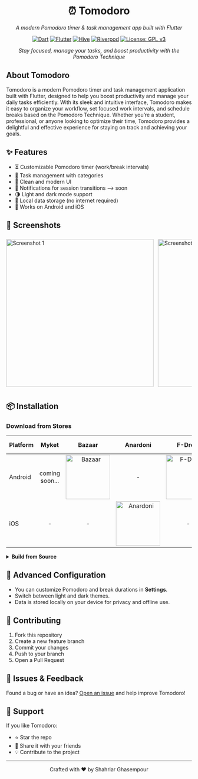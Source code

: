 <div align="center">

# ⏰ Tomodoro

*A modern Pomodoro timer & task management app built with Flutter*

[![Dart](https://img.shields.io/badge/Dart-%230175C2.svg?&style=for-the-badge&logo=dart&logoColor=white)](https://dart.dev/)
[![Flutter](https://img.shields.io/badge/Flutter-%2302569B.svg?&style=for-the-badge&logo=flutter&logoColor=white)](https://flutter.dev/)
[![Hive](https://img.shields.io/badge/Hive-FFB300?style=for-the-badge&logo=hive&logoColor=white)](https://docs.hivedb.dev/)
[![Riverpod](https://img.shields.io/badge/Flutter_Riverpod-02569B?style=for-the-badge&logo=flutter&logoColor=white)](https://riverpod.dev/)
[![License: GPL v3](https://img.shields.io/badge/License-GPLv3-blue.svg?style=for-the-badge)](https://www.gnu.org/licenses/gpl-3.0)
<!-- [![GitHub stars](https://img.shields.io/github/stars/shahriaarrr/Tomodoro?style=for-the-badge)](https://github.com/shahriaarrr/Tomodoro/stargazers) -->

*Stay focused, manage your tasks, and boost productivity with the Pomodoro Technique*

</div>

## About Tomodoro

Tomodoro is a modern Pomodoro timer and task management application built with Flutter, designed to help you boost productivity and manage your daily tasks efficiently. With its sleek and intuitive interface, Tomodoro makes it easy to organize your workflow, set focused work intervals, and schedule breaks based on the Pomodoro Technique. Whether you’re a student, professional, or anyone looking to optimize their time, Tomodoro provides a delightful and effective experience for staying on track and achieving your goals.

## ✨ Features

- ⏳ Customizable Pomodoro timer (work/break intervals)
- 📝 Task management with categories
- 🎨 Clean and modern UI
- 🔔 Notifications for session transitions --> soon
- 🌗 Light and dark mode support
- 💾 Local data storage (no internet required)
- 📱 Works on Android and iOS

## 📱 Screenshots

<div style="display: flex; overflow-x: auto; gap: 12px; padding: 8px 0;">
  <img src="fastlane/metadata/android/en-US/images/phoneScreenshots/1.png" alt="Screenshot 1" height="400"/>
  <img src="fastlane/metadata/android/en-US/images/phoneScreenshots/2.png" alt="Screenshot 2" height="400"/>
  <img src="fastlane/metadata/android/en-US/images/phoneScreenshots/3.png" alt="Screenshot 3" height="400"/>
  <img src="fastlane/metadata/android/en-US/images/phoneScreenshots/4.png" alt="Screenshot 4" height="400"/>
  <img src="fastlane/metadata/android/en-US/images/phoneScreenshots/5.png" alt="Screenshot 5" height="400"/>
</div>

## 📦 Installation

### Download from Stores

| Platform   | Myket | Bazaar | Anardoni | F-Droid | GitHub Releases |
|------------|:----------:|:-------:|:---------:|:-------:|:---------------:|
| Android    | coming soon... | [<img src="./assets/download%20icons/bazaar.png" alt="Bazaar" width="120"/>](https://cafebazaar.ir/app/ir.shahriaarrr.tomodoro) | - | [<img src="https://fdroid.gitlab.io/artwork/badge/get-it-on.png" alt="F-Droid" width="120"/>](https://f-droid.org/packages/ir.shahriaarrr.tomodoro/) | [![GitHub Release](https://img.shields.io/badge/GitHub-Release-24292F?logo=github&logoColor=white)](https://github.com/shahriaarrr/Tomodoro/releases) |
| iOS        | - | - | [<img src="./assets/download%20icons/anardoni.png" alt="Anardoni" width="120"/>](https://anardoni.com/ios/app/irshahriaarrrtomodoro) | - | [![GitHub Release](https://img.shields.io/badge/GitHub-Release-24292F?logo=github&logoColor=white)](https://github.com/shahriaarrr/Tomodoro/releases) |

<details>
<summary><b>Build from Source</b></summary>

<details>
<summary><b>Android</b></summary>

1. Clone this repository:
    ```bash
    git clone https://github.com/shahriaarrr/Tomodoro.git
    cd Tomodoro
    ```
2. Get the dependencies:
    ```bash
    flutter pub get
    ```
3. Build APK:
    ```bash
    flutter build apk --release
    ```
4. The APK will be in `build/app/outputs/flutter-apk/app-release.apk`

</details>

<details>
<summary><b>iOS</b></summary>

1. Clone this repository:
    ```bash
    git clone https://github.com/shahriaarrr/Tomodoro.git
    cd Tomodoro
    ```
2. Get the dependencies:
    ```bash
    flutter pub get
    ```
3. Open the project in Xcode:
    ```bash
    open ios/Runner.xcworkspace
    ```
4. Select your device and click **Run** or use:
    ```bash
    flutter build ios --release
    ```
5. The IPA will be in `build/ios/ipa/`

</details>

</details>

## 🔧 Advanced Configuration

- You can customize Pomodoro and break durations in **Settings**.
- Switch between light and dark themes.
- Data is stored locally on your device for privacy and offline use.

## 🤝 Contributing

1. Fork this repository
2. Create a new feature branch
3. Commit your changes
4. Push to your branch
5. Open a Pull Request

## 🐛 Issues & Feedback

Found a bug or have an idea? [Open an issue](https://github.com/shahriaarrr/Tomodoro/issues) and help improve Tomodoro!

## 💖 Support

If you like Tomodoro:
- ⭐ Star the repo
- 📣 Share it with your friends
- 💡 Contribute to the project

---

<div align="center">
  <p>Crafted with ❤️ by Shahriar Ghasempour</p>
</div>
